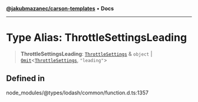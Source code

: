 [**@jakubmazanec/carson-templates**](../../../README.md) • **Docs**

---

# Type Alias: ThrottleSettingsLeading

> **ThrottleSettingsLeading**: [`ThrottleSettings`](../interfaces/ThrottleSettings.md) & `object` \|
> [`Omit`](Omit.md)\<[`ThrottleSettings`](../interfaces/ThrottleSettings.md), `"leading"`\>

## Defined in

node_modules/@types/lodash/common/function.d.ts:1357

